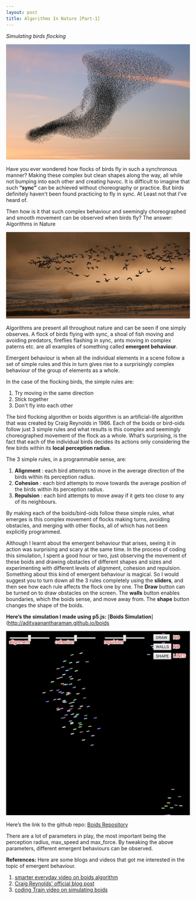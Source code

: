 ```yaml
---
layout: post
title: Algorithms In Nature [Part-1]
---
```

_Simulating birds flocking_

![](/images/boids/boids1.jpg)

Have you ever wondered how flocks of birds fly in such a synchronous manner? Making these complex but clean shapes along the way, all while not bumping into each other and creating havoc. It is difficult to imagine that such **“sync”** can be achieved without choreography or practice. But birds definitely haven't been found practicing to fly in sync. At Least not that I've heard of.

Then how is it that such complex behaviour and seemingly choreographed and smooth movement can be observed when birds fly? The answer: Algorithms in Nature

![](/images/boids/boids2.jpg)

Algorithms are present all throughout nature and can be seen if one simply observes. A flock of birds flying with sync, a shoal of fish moving and avoiding predators, fireflies flashing in sync, ants moving in complex paterns etc. are all examples of something called **emergent behaviour**.

Emergent behaviour is when all the individual elements in a scene follow a set of simple rules and this in turn gives rise to a surprisingly complex behaviour of the group of elements as a whole. 

In the case of the flocking birds, the simple rules are:
1. Try moving in the same direction
2. Stick together
3. Don't fly into each other 

The bird flocking algorithm or boids algorithm is an artificial-life algorithm that was created by Craig Reynolds in 1986. Each of the boids or bird-oids follow just 3 simple rules and what results is this complex and seemingly choreographed movement of the flock as a whole. What’s surprising, is the fact that each of the individual birds decides its actions only considering the few birds within its **local perception radius**. 

The 3 simple rules, in a programmable sense, are:
1. **Alignment** : each bird attempts to move in the average direction of the birds within its perception radius. 
2. **Cohesion** : each bird attempts to move towards the average position of the birds within its perception radius.
3. **Repulsion** : each bird attempts to move away if it gets too close to any of its neighbours.

By making each of the boids/bird-oids follow these simple rules, what emerges is this complex movement of flocks making turns, avoiding obstacles, and merging with other flocks, all of which has not been explicitly programmed. 

Although I learnt about the emergent behaviour that arises, seeing it in action was surprising and scary at the same time. In the process of coding this simulation, I spent a good hour or two, just observing the movement of these boids and drawing obstacles of different shapes and sizes and experimenting with different levels of alignment, cohesion and repulsion. Something about this kind of emergent behaviour is magical. So I would suggest you to turn down all the 3 rules completely using the **sliders**, and then see how each rule affects the flock one by one. The **Draw** button can be turned on to draw obstacles on the screen. The **walls** button enables boundaries, which the boids sense, and move away from. The **shape** button changes the shape of the boids.

**Here’s the simulation I made using p5.js:**
[**Boids Simulation**](http://adityaanantharaman.github.io/boids

![](/images/boids/boids3.jpg)

Here’s the link to the github repo:
[Boids Repository](https://github.com/adityaanantharaman/boids)

There are a lot of parameters in play, the most important being the perception radius, max_speed and max_force. By tweaking the above parameters, different emergent behaviours can be observed. 
 
**References:**
Here are some blogs and videos that got me interested in the topic of emergent behaviour.
1. [smarter everyday video on boids algorithm](https://www.youtube.com/watch?v=4LWmRuB-uNU)
2. [Craig Reynolds' official blog post](https://www.red3d.com/cwr/boids/)
3. [coding Train video on simulating boids](https://www.youtube.com/watch?v=mhjuuHl6qHM&vl=en)




